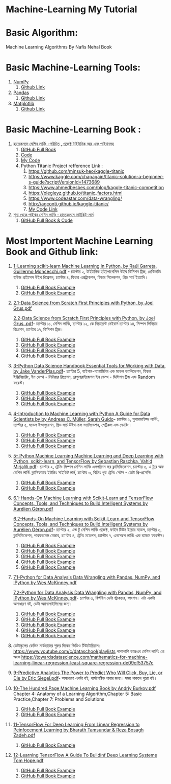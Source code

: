 # Machine-Learning My Tutorial

# Basic Algorithm:

   Machine Learning Algorithms By Nafis Nehal Book

# Basic Machine-Learning Tools:

   1. [NumPy](https://www.w3schools.com/python/numpy/default.asp)
         1. [Github Link](https://github.com/hamidhosen42/NumPy)
   2. [Pandas](https://www.w3schools.com/python/pandas/default.asp)
         1. [Github Link](https://github.com/hamidhosen42/Pandas)
   3. [Matplotlib](https://www.w3schools.com/python/matplotlib_intro.asp)
         1. [Github Link](https://github.com/hamidhosen42/Matplotlib)

# Basic Machine-Learning Book :
   1. [হাতেকলমে মেশিন লার্নিং -পরিচিত , প্রজেক্ট টাইটানিক আর এবং পাইথনসহ](https://rakibul-hassan.gitbook.io/mlbook-titanic/)
         1. [GitHub Full Book](https://github.com/raqueeb/mlbook-titanic)
         2. [Code](https://github.com/raqueeb/mltraining)
         3. [My Code](https://github.com/hamidhosen42/Machine-Learning-Titanic-Project-with-R)
         4. Python Titanic Project refference Link :
            1. https://github.com/minsuk-heo/kaggle-titanic
            2. https://www.kaggle.com/chapagain/titanic-solution-a-beginner-s-guide?scriptVersionId=1473689
            3. https://www.ahmedbesbes.com/blog/kaggle-titanic-competition
            4. https://olegleyz.github.io/titanic_factors.html
            5. https://www.codeastar.com/data-wrangling/
            6. http://agconti.github.io/kaggle-titanic/
            7. [My Code Link](https://github.com/hamidhosen42/Titanic-Machine-Learning-from-Disaster-Project)
   2. [শূন্য থেকে পাইথন মেশিন লার্নিং : হাতেকলমে সাইকিট-লার্ন](https://raqueeb.gitbook.io/scikit-learn/dedication)
         1. [GitHub Full Book & Code](https://github.com/raqueeb/ml-python)
# Most Importent Machine Learning Book and Github link:
   1. [1-Learning scikit-learn Machine Learning in Python, by Raúl Garreta, Guillermo Moncecchi.pdf](https://github.com/hamidhosen42/My-Machine-Learning-Tutorial/files/7068876/1-Learning.scikit-learn.Machine.Learning.in.Python.by.Raul.Garreta.Guillermo.Moncecchi.pdf) - চ্যাপ্টার ২, টাইটানিক হাইপোথেসিস উইথ ডিসিশন ট্রিজ,  প্রেডিকটিং হাউজ প্রাইসেস উইথ রিগ্রেশন, চ্যাপ্টার ৪, ফিচার এক্সট্রাকশন, ফিচার সিলেকশন, গ্রিড সার্চ ইত্যাদি। 
         1. [GitHub Full Book Example](https://github.com/gmonce/scikit-learn-book)
         2. [GitHub Full Book Example](https://github.com/akoichig/Garreta_Learning_scikit-learn_Machine_Learning_in_Python)
         
   2. [2.1-Data Science from Scratch First Principles with Python, by Joel Grus.pdf](https://github.com/hamidhosen42/My-Machine-Learning-Tutorial/files/7068905/2.1-Data.Science.from.Scratch.First.Principles.with.Python.by.Joel.Grus.pdf)
      
      [2.2-Data Science from Scratch First Principles with Python, by Joel Grus..pdf](https://github.com/hamidhosen42/My-Machine-Learning-Tutorial/files/7077973/2.2-Data.Science.from.Scratch.First.Principles.with.Python.by.Joel.Grus.pdf)- চ্যাপ্টার ১১, মেশিন লার্নিং, চ্যাপ্টার ১২, কে নিয়ারেস্ট নেইবার্স চ্যাপ্টার ১৪, সিম্পল লিনিয়ার রিগ্রেশন, চ্যাপ্টার ১৭, ডিসিশন ট্রিজ। 
         1. [GitHub Full Book Example](https://github.com/joelgrus/data-science-from-scratch)
         2. [GitHub Full Book Example](https://github.com/flavono123/data_science_from_scratch)
         3. [GitHub Full Book Example](https://github.com/cbare/data-science-from-scratch)
         4. [GitHub Full Book Example](https://github.com/matiasmm/data-science-sandbox)
         
   3. [3-Python Data Science Handbook Essential Tools for Working with Data, by Jake VanderPlas.pdf](https://github.com/hamidhosen42/My-Machine-Learning-Tutorial/files/7068935/3-Python.Data.Science.Handbook.Essential.Tools.for.Working.with.Data.by.Jake.VanderPlas.pdf)- চ্যাপ্টার 5, হাইপার-প্যারামিটার এন্ড মডেল ভ্যালিডেশন, ফিচার ইঞ্জিনিয়ারিং, ইন ডেপ্থ - লিনিয়ার রিগ্রেশন, রেগুলারাইজেশন ইন ডেপ্থ -  ডিসিশন ট্রিজ এন্ড Random ফরেস্ট। 
         1. [GitHub Full Book Example](https://github.com/jakevdp/PythonDataScienceHandbook)
         2. [GitHub Full Book Example](https://jakevdp.github.io/PythonDataScienceHandbook/)
         3. [GitHub Full Book Example](https://colab.research.google.com/github/jakevdp/PythonDataScienceHandbook/blob/master/notebooks/Index.ipynb#scrollTo=ZvTUFl9P8us-)

   4. [4-Introduction to Machine Learning with Python A Guide for Data Scientists by by Andreas C. Müller, Sarah Guido](http://noracook.io/Books/Python/introductiontomachinelearningwithpython.pdf)- চ্যাপ্টার ২, সুপারভাইজ্ড লার্নিং, চ্যাপ্টার ৫, মডেল ইভালুয়েশন, গ্রিড সার্চ উইথ ক্রস ভ্যালিডেশন, মেট্রিকস এন্ড স্কোরিং।
         1. [GitHub Full Book Example](https://github.com/amueller/introduction_to_ml_with_python)
         2. [GitHub Full Book Example](https://github.com/millengustavo/ml-books)
         3. [GitHub Full Book Example](https://sci2lab.github.io/mehdi/teaching/cs4520/)

   5. [5- Python Machine Learning Machine Learning and Deep Learning with Python, scikit-learn, and TensorFlow by Sebastian Raschka, Vahid Mirjalili.pdf](https://github.com/hamidhosen42/My-Machine-Learning-Tutorial/files/7068985/5-.Python.Machine.Learning.Machine.Learning.and.Deep.Learning.with.Python.scikit-learn.and.TensorFlow.by.Sebastian.Raschka.Vahid.Mirjalili.pdf)- চ্যাপ্টার ২, ট্রেনিং সিম্পল মেশিন লার্নিং এলগরিদম ফর ক্লাসিফিকেশন, চ্যাপ্টার ৩, এ ট্যুর অফ মেশিন লার্নিং ক্লাসিফায়ার ইউজিং সাইকিট লার্ন, চ্যাপ্টার ৩, বিল্ডিং গুড ট্রেনিং সেটস - ডেটা প্রি-প্রসেসিং 
         1. [GitHub Full Book Example](https://github.com/rasbt/python-machine-learning-book-3rd-edition)
         2. [GitHub Full Book Example](https://github.com/rasbt/python-machine-learning-book-2nd-edition)
   
   6. [6.1-Hands-On Machine Learning with Scikit-Learn and TensorFlow Concepts, Tools, and Techniques to Build Intelligent Systems by Aurélien Géron.pdf](https://www.knowledgeisle.com/wp-content/uploads/2019/12/2-Aur%C3%A9lien-G%C3%A9ron-Hands-On-Machine-Learning-with-Scikit-Learn-Keras-and-Tensorflow_-Concepts-Tools-and-Techniques-to-Build-Intelligent-Systems-O%E2%80%99Reilly-Media-2019.pdf)
     
      [6.2-Hands-On Machine Learning with Scikit-Learn and TensorFlow Concepts, Tools, and Techniques to Build Intelligent Systems by Aurélien Géron.pdf](https://github.com/hamidhosen42/My-Machine-Learning-Tutorial/files/7069020/6.2-Hands-On.Machine.Learning.with.Scikit-Learn.and.TensorFlow.Concepts.Tools.and.Techniques.to.Build.Intelligent.Systems.by.Aurelien.Geron.pdf)- চ্যাপ্টার ২, এন্ড টু মেশিন লার্নিং প্রজেক্ট, ফাইন টিউন ইয়োর মডেল, চ্যাপ্টার ৩, ক্লাসিফিকেশন, পারফরমেন্স মেজার, চ্যাপ্টার ৪, ট্রেনিং মডেলস, চ্যাপ্টার ৭, এনসেম্বল লার্নিং এন্ড র‌্যান্ডম  ফরেস্টস। 
         1. [GitHub Full Book Example](https://github.com/Akramz/Hands-on-Machine-Learning-with-Scikit-Learn-Keras-and-TensorFlow)
         2. [GitHub Full Book Example](https://github.com/ageron/handson-ml2)
         3. [GitHub Full Book Example](https://github.com/ageron/handson-ml)
         4. [GitHub Full Book Example](https://github.com/rlepsch/HANDS-ON-MACHINE-LEARNING-WITH-SCIKIT-LEARN-AND-TENSORFLOW)
         5. [GitHub Full Book Example](https://github.com/amitanalyste/aurelienGeron)

   7. [7.1-Python for Data Analysis Data Wrangling with Pandas, NumPy, and IPython by Wes McKinney.pdf](https://github.com/hamidhosen42/My-Machine-Learning-Tutorial/files/7069049/7.1-Python.for.Data.Analysis.Data.Wrangling.with.Pandas.NumPy.and.IPython.by.Wes.McKinney.pdf)
   
      [7.2-Python for Data Analysis Data Wrangling with Pandas, NumPy, and IPython by Wes McKinney.pdf](https://github.com/hamidhosen42/My-Machine-Learning-Tutorial/files/7069050/7.2-Python.for.Data.Analysis.Data.Wrangling.with.Pandas.NumPy.and.IPython.by.Wes.McKinney.pdf)- চ্যাপ্টার ৩, বিল্টইন ডেটা স্ট্রাকচার, ফাংশন। এটা একটা অসাধারণ বই, ডেটা অ্যানালাইসিসের জন্য। 
         1. [GitHub Full Book Example](https://github.com/wesm/pydata-book)
         2. [GitHub Full Book Example](https://github.com/mthomp89/Python-for-Data-Analysis-2nd-Edition)
         3. [GitHub Full Book Example](https://github.com/AdityaGogoi/Notes-on-Python-for-Data-Analysis-2nd-Edition)
         4. [GitHub Full Book Example](https://github.com/wangruinju/python-for-data-analysis)
         5. [GitHub Full Book Example](https://github.com/mahartariq/python-for-data-analysis-book)

   8. ডেটাস্কুলের কেভিন মার্কহামের শুরুর দিকের ভিডিও টিউটোরিয়াল:  https://www.youtube.com/c/dataschool/playlists পাশাপাশি ডাক্সএর মেশিন লার্নিং এর অংক https://towardsdatascience.com/mathematics-for-machine-learning-linear-regression-least-square-regression-de09cf53757c  

   9. [9-Predictive Analytics The Power to Predict Who Will Click, Buy, Lie, or Die by Eric Siegel.pdf](https://github.com/hamidhosen42/My-Machine-Learning-Tutorial/files/7069100/9-Predictive.Analytics.The.Power.to.Predict.Who.Will.Click.Buy.Lie.or.Die.by.Eric.Siegel.pdf)- অসাধারণ একটা বই, পার্সপেক্টিভ পাবার জন্য। সময় থাকলে পুরো বই। 

   10. [10-The Hundred Page Machine Learning Book  by Andriy Burkov.pdf](https://github.com/hamidhosen42/My-Machine-Learning-Tutorial/files/7078190/10-The.Hundred.Page.Machine.Learning.Book.by.Andriy.Burkov.pdf) Chapter 4: Anatomy of a Learning Algorithm,Chapter 5: Basic Practice,Chapter 7: Problems and Solutions
          1. [GitHub Full Book Example](https://github.com/tirthajyoti/Papers-Literature-ML-DL-RL-AI/blob/master/General-Machine-Learning/The%20Hundred-Page%20Machine%20Learning%20Book%20by%20Andriy%20Burkov/Links%20to%20read%20the%20chapters%20online.md)
          2. [GitHub Full Book Example](https://github.com/aburkov/theMLbook)

   11. [11-TensorFlow For Deep Learning From Linear Regression to Peinfocement Learning by Bharath Tamsundar & Reza Bosagh Zadeh.pdf](https://github.com/hamidhosen42/My-Machine-Learning-Tutorial/files/7078394/11-TensorFlow.For.Deep.Learning.From.Linear.Regression.to.Peinfocement.Learning.by.Bharath.Tamsundar.Reza.Bosagh.Zadeh.pdf)
          1. [GitHub Full Book Example](https://github.com/matroid/dlwithtf)
     
   12. [12-Learning TensorFlow A Guide To Buildinf Deep Learning Systems Tom Hope.pdf](https://github.com/hamidhosen42/My-Machine-Learning-Tutorial/files/7078395/12-Learning.TensorFlow.A.Guide.To.Buildinf.Deep.Learning.Systems.Tom.Hope.pdf)
          1. [GitHub Full Book Example](https://github.com/giser-yugang/Learning_TensorFlow)
          2. [GitHub Full Book Example](https://github.com/gigwegbe/Learning-TensorFlow)
